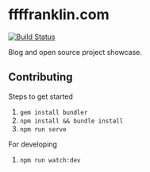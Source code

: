# ffffranklin.com

[![Build Status](https://travis-ci.org/ffffranklin/ffffranklin.github.io.svg?branch=master)](https://travis-ci.org/ffffranklin/ffffranklin.github.io)

Blog and open source project showcase.

## Contributing

Steps to get started

 1.  `gem install bundler`
 1.  `npm install && bundle install`
 1.  `npm run serve`

For developing
 1.  `npm run watch:dev`
